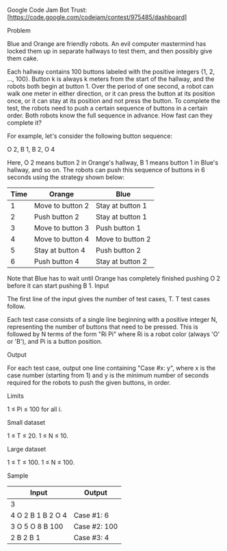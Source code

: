 Google Code Jam Bot Trust:
[https://code.google.com/codejam/contest/975485/dashboard]

Problem

Blue and Orange are friendly robots. An evil computer mastermind has locked them up in separate hallways to test them, and then possibly give them cake.

Each hallway contains 100 buttons labeled with the positive integers {1, 2, ..., 100}. Button k is always k meters from the start of the hallway, and the robots both begin at button 1. Over the period of one second, a robot can walk one meter in either direction, or it can press the button at its position once, or it can stay at its position and not press the button. To complete the test, the robots need to push a certain sequence of buttons in a certain order. Both robots know the full sequence in advance. How fast can they complete it?

For example, let's consider the following button sequence:

   O 2, B 1, B 2, O 4

Here, O 2 means button 2 in Orange's hallway, B 1 means button 1 in Blue's hallway, and so on. The robots can push this sequence of buttons in 6 seconds using the strategy shown below:

|Time | Orange           | Blue
|-----|------------------|-----------------
|  1  | Move to button 2 | Stay at button 1
|  2  | Push button 2    | Stay at button 1
|  3  | Move to button 3 | Push button 1
|  4  | Move to button 4 | Move to button 2
|  5  | Stay at button 4 | Push button 2
|  6  | Push button 4    | Stay at button 2
Note that Blue has to wait until Orange has completely finished pushing O 2 before it can start pushing B 1.
Input

The first line of the input gives the number of test cases, T. T test cases follow.

Each test case consists of a single line beginning with a positive integer N, representing the number of buttons that need to be pressed. This is followed by N terms of the form "Ri Pi" where Ri is a robot color (always 'O' or 'B'), and Pi is a button position.

Output

For each test case, output one line containing "Case #x: y", where x is the case number (starting from 1) and y is the minimum number of seconds required for the robots to push the given buttons, in order.

Limits

1 ≤ Pi ≤ 100 for all i.

Small dataset

1 ≤ T ≤ 20.
1 ≤ N ≤ 10.

Large dataset

1 ≤ T ≤ 100.
1 ≤ N ≤ 100.

Sample

|Input | Output
|-----|-----
| 3 |
| 4 O 2 B 1 B 2 O 4 | Case #1: 6
| 3 O 5 O 8 B 100 | Case #2: 100
| 2 B 2 B 1 | Case #3: 4